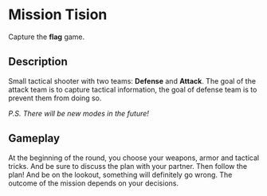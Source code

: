 # Mission Tision
Capture the **flag** game.

## Description
Small tactical shooter with two teams: **Defense** and **Attack**. The goal of the attack team is to capture tactical information, the goal of defense team is to prevent them from doing so.

*P.S. There will be new modes in the future!*

## Gameplay
At the beginning of the round, you choose your weapons, armor and tactical tricks. And be sure to discuss the plan with your partner. Then follow the plan! And be on the lookout, something will definitely go wrong. The outcome of the mission depends on your decisions.
